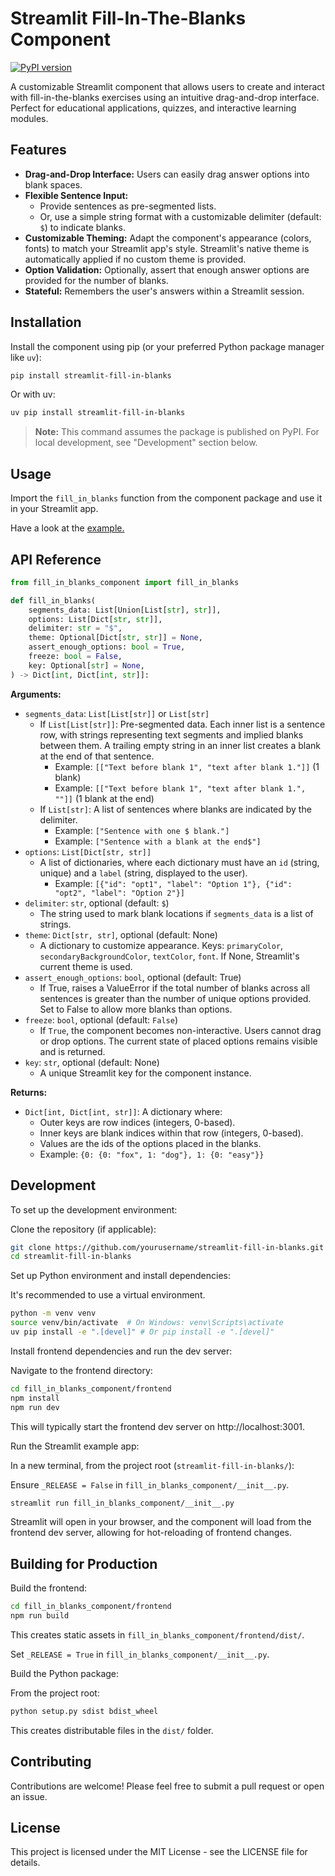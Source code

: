 # Streamlit Fill-In-The-Blanks Component

[![PyPI version](https://badge.fury.io/py/streamlit-fill-in-blanks.svg)](https://badge.fury.io/py/streamlit-fill-in-blanks)

A customizable Streamlit component that allows users to create and interact with fill-in-the-blanks exercises using an intuitive drag-and-drop interface. Perfect for educational applications, quizzes, and interactive learning modules.

## Features

- **Drag-and-Drop Interface:** Users can easily drag answer options into blank spaces.
- **Flexible Sentence Input:**
  - Provide sentences as pre-segmented lists.
  - Or, use a simple string format with a customizable delimiter (default: `$`) to indicate blanks.
- **Customizable Theming:** Adapt the component's appearance (colors, fonts) to match your Streamlit app's style. Streamlit's native theme is automatically applied if no custom theme is provided.
- **Option Validation:** Optionally, assert that enough answer options are provided for the number of blanks.
- **Stateful:** Remembers the user's answers within a Streamlit session.

## Installation

Install the component using pip (or your preferred Python package manager like `uv`):

```bash
pip install streamlit-fill-in-blanks
```

Or with uv:

```bash
uv pip install streamlit-fill-in-blanks
```

> **Note:** This command assumes the package is published on PyPI. For local development, see "Development" section below.

## Usage

Import the `fill_in_blanks` function from the component package and use it in your Streamlit app.

Have a look at the [example.](example.py)

## API Reference

```python
from fill_in_blanks_component import fill_in_blanks

def fill_in_blanks(
    segments_data: List[Union[List[str], str]],
    options: List[Dict[str, str]],
    delimiter: str = "$",
    theme: Optional[Dict[str, str]] = None,
    assert_enough_options: bool = True,
    freeze: bool = False,
    key: Optional[str] = None,
) -> Dict[int, Dict[int, str]]:
```

**Arguments:**

- `segments_data`: `List[List[str]]` or `List[str]`
  - If `List[List[str]]`: Pre-segmented data. Each inner list is a sentence row, with strings representing text segments and implied blanks between them. A trailing empty string in an inner list creates a blank at the end of that sentence.
    - Example: `[["Text before blank 1", "text after blank 1."]]` (1 blank)
    - Example: `[["Text before blank 1", "text after blank 1.", ""]]` (1 blank at the end)
  - If `List[str]`: A list of sentences where blanks are indicated by the delimiter.
    - Example: `["Sentence with one $ blank."]`
    - Example: `["Sentence with a blank at the end$"]`
- `options`: `List[Dict[str, str]]`
  - A list of dictionaries, where each dictionary must have an `id` (string, unique) and a `label` (string, displayed to the user).
    - Example: `[{"id": "opt1", "label": "Option 1"}, {"id": "opt2", "label": "Option 2"}]`
- `delimiter`: `str`, optional (default: `$`)
  - The string used to mark blank locations if `segments_data` is a list of strings.
- `theme`: `Dict[str, str]`, optional (default: None)
  - A dictionary to customize appearance. Keys: `primaryColor`, `secondaryBackgroundColor`, `textColor`, `font`. If None, Streamlit's current theme is used.
- `assert_enough_options`: `bool`, optional (default: True)
  - If True, raises a ValueError if the total number of blanks across all sentences is greater than the number of unique options provided. Set to False to allow more blanks than options.
- `freeze`: `bool`, optional (default: `False`)
  - If `True`, the component becomes non-interactive. Users cannot drag or drop options. The current state of placed options remains visible and is returned.
- `key`: `str`, optional (default: None)
  - A unique Streamlit key for the component instance.

**Returns:**

- `Dict[int, Dict[int, str]]`: A dictionary where:
  - Outer keys are row indices (integers, 0-based).
  - Inner keys are blank indices within that row (integers, 0-based).
  - Values are the ids of the options placed in the blanks.
  - Example: `{0: {0: "fox", 1: "dog"}, 1: {0: "easy"}}`

## Development

To set up the development environment:

Clone the repository (if applicable):

```bash
git clone https://github.com/yourusername/streamlit-fill-in-blanks.git
cd streamlit-fill-in-blanks
```

Set up Python environment and install dependencies:

It's recommended to use a virtual environment.

```bash
python -m venv venv
source venv/bin/activate  # On Windows: venv\Scripts\activate
uv pip install -e ".[devel]" # Or pip install -e ".[devel]"
```

Install frontend dependencies and run the dev server:

Navigate to the frontend directory:

```bash
cd fill_in_blanks_component/frontend
npm install
npm run dev
```

This will typically start the frontend dev server on http://localhost:3001.

Run the Streamlit example app:

In a new terminal, from the project root (`streamlit-fill-in-blanks/`):

Ensure `_RELEASE = False` in `fill_in_blanks_component/__init__.py`.

```bash
streamlit run fill_in_blanks_component/__init__.py
```

Streamlit will open in your browser, and the component will load from the frontend dev server, allowing for hot-reloading of frontend changes.

## Building for Production

Build the frontend:

```bash
cd fill_in_blanks_component/frontend
npm run build
```

This creates static assets in `fill_in_blanks_component/frontend/dist/`.

Set `_RELEASE = True` in `fill_in_blanks_component/__init__.py`.

Build the Python package:

From the project root:

```bash
python setup.py sdist bdist_wheel
```

This creates distributable files in the `dist/` folder.

## Contributing

Contributions are welcome! Please feel free to submit a pull request or open an issue.

## License

This project is licensed under the MIT License - see the LICENSE file for details.
